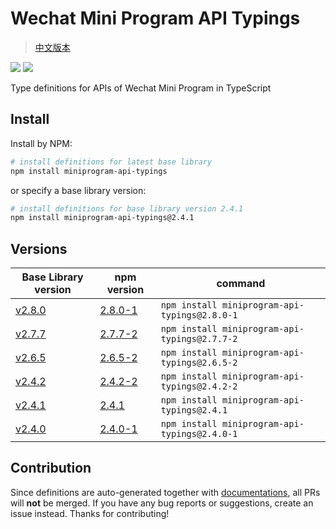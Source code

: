 # Wechat Mini Program API Typings

> [中文版本](./README.md)

[![](https://img.shields.io/npm/v/miniprogram-api-typings.svg?style=flat)](https://www.npmjs.com/package/miniprogram-api-typings)
[![](https://img.shields.io/github/license/wechat-miniprogram/api-typings.svg)](https://github.com/wechat-miniprogram/api-typings)

Type definitions for APIs of Wechat Mini Program in TypeScript

## Install

Install by NPM:
```bash
# install definitions for latest base library
npm install miniprogram-api-typings
```

or specify a base library version:

```bash
# install definitions for base library version 2.4.1
npm install miniprogram-api-typings@2.4.1
```

## Versions

Base Library version|npm version|command
-|-|-
[v2.8.0](https://developers.weixin.qq.com/miniprogram/dev/framework/release/#v2-8-0-2019-07-30) | [2.8.0-1](https://www.npmjs.com/package/miniprogram-api-typings/v/2.8.0-1) | `npm install miniprogram-api-typings@2.8.0-1`
[v2.7.7](https://developers.weixin.qq.com/miniprogram/dev/framework/release/) | [2.7.7-2](https://www.npmjs.com/package/miniprogram-api-typings/v/2.7.7-2) | `npm install miniprogram-api-typings@2.7.7-2`
[v2.6.5](https://developers.weixin.qq.com/miniprogram/dev/framework/release/#v2-6-5-2019-04-02) | [2.6.5-2](https://www.npmjs.com/package/miniprogram-api-typings/v/2.6.5-2) | `npm install miniprogram-api-typings@2.6.5-2`
[v2.4.2](https://developers.weixin.qq.com/miniprogram/dev/framework/release/v2.html#v2-4-2-2018-12-04)|[2.4.2-2](https://www.npmjs.com/package/miniprogram-api-typings/v/2.4.2-2)|`npm install miniprogram-api-typings@2.4.2-2`
[v2.4.1](https://developers.weixin.qq.com/miniprogram/dev/framework/release/v2.html#v2-4-1-2018-11-21)|[2.4.1](https://www.npmjs.com/package/miniprogram-api-typings/v/2.4.1)|`npm install miniprogram-api-typings@2.4.1`
[v2.4.0](https://developers.weixin.qq.com/miniprogram/dev/framework/release/v2.html#v2-4-0-2018-11-05)|[2.4.0-1](https://www.npmjs.com/package/miniprogram-api-typings/v/2.4.0-1)|`npm install miniprogram-api-typings@2.4.0-1`

## Contribution

Since definitions are auto-generated together with [documentations](https://developers.weixin.qq.com/miniprogram/dev/index.html), all PRs will __not__ be merged. If you have any bug reports or suggestions, create an issue instead. Thanks for contributing!
